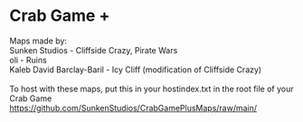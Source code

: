 # Crab Game +
Maps made by: \
Sunken Studios - Cliffside Crazy, Pirate Wars \
oli - Ruins \
Kaleb David Barclay-Baril - Icy Cliff (modification of Cliffside Crazy) \
\
To host with these maps, put this in your hostindex.txt in the root file of your Crab Game \
https://github.com/SunkenStudios/CrabGamePlusMaps/raw/main/
